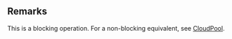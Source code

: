 ## Remarks  
 This is a blocking operation. For a non-blocking equivalent, see [CloudPool](assetId:///T:Microsoft.Azure.Batch.CloudPool?qualifyHint=False&autoUpgrade=True).